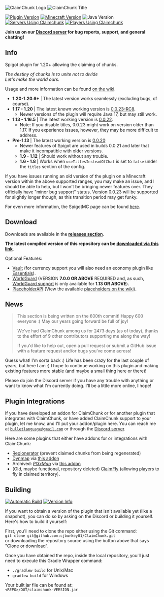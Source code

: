 ![ClaimChunk Logo](imgs/icon64.png)
![ClaimChunk Title](imgs/logo_carrier.png)

[![Plugin Version](https://img.shields.io/static/v1?label=Version&message=0.0.24&color=blueviolet&style=for-the-badge)](https://github.com/cjburkey01/ClaimChunk/releases)
[![Minecraft Version](https://img.shields.io/static/v1?label=Spigot&message=1.20.6&color=blueviolet&style=for-the-badge)](https://www.spigotmc.org/resources/claimchunk.44458/)
![Java Version](https://img.shields.io/static/v1?label=Java&message=17&color=blueviolet&style=for-the-badge)
[![Servers Using Claimchunk](https://img.shields.io/bstats/servers/5179?label=Servers&color=cornflowerblue&style=for-the-badge)](https://bstats.org/plugin/bukkit/ClaimChunk)
[![Players Using Claimchunk](https://img.shields.io/bstats/players/5179?label=Players&color=cornflowerblue&style=for-the-badge)](https://bstats.org/plugin/bukkit/ClaimChunk)

**Join us on our [Discord server](https://discord.gg/swW8xX665Z) for bug reports, support, and general chatting!**

Info
----
Spigot plugin for 1.20+ allowing the claiming of chunks.

*The destiny of chunks is to unite not to divide*<br />
*Let's make the world ours.*

Usage and more information can be found [on the wiki](https://github.com/cjburkey01/ClaimChunk/wiki).

* **1.20-1.20.6+** | The latest version works seamlessly (excluding bugs, of course).
* **1.17 - 1.20** | The latest *known* working version is [0.0.23-RC8](https://github.com/cjburkey01/ClaimChunk/releases/tag/0.0.23-RC8).
  * Newer versions of the plugin will require Java 17, but may still work.
* **1.13 - 1.16.5** | The latest working version is [0.0.22](https://github.com/cjburkey01/ClaimChunk/releases/tag/0.0.22).
  * Note: If you disable titles, 0.0.23 might work on version older than 1.17. If you experience issues, however, they may be more difficult to address.
* **Pre-1.13** | The latest working version is [0.0.20](https://github.com/cjburkey01/ClaimChunk/releases/tag/0.0.20)
  * Newer features of Spigot are used in builds 0.0.21 and later that make it incompatible with older versions.
  * **1.9 - 1.12** | Should work without any trouble.
  * **1.6 - 1.8** | Works when `useTitlesInsteadOfChat` is set to `false` under the `titles` section of the config.

If you have issues running an old version of the plugin on a Minecraft version within the above supported ranges, you 
may make an issue, and I should be able to help, but I won't be bringing newer features over. They officially have 
"minor bug support" status. Version 0.0.23 will be supported for slightly longer though, as this transition period may 
get funky.

For even more information, the SpigotMC page can be found [here](https://www.spigotmc.org/resources/claimchunk.44458/).

Download
--------
Downloads are available in the [**releases section**](https://github.com/cjburkey01/ClaimChunk/releases).

**The latest compiled version of this repository can be [downloaded via this link](https://nightly.link/cjburkey01/ClaimChunk/workflows/gradle/main/ClaimChunk.zip)**.

Optional Features:
* [Vault](https://www.spigotmc.org/resources/vault.34315/) (for currency support you will also need an economy plugin like [Essentials](https://www.spigotmc.org/resources/essentialsx.9089/)).
* [WorldGuard](https://dev.bukkit.org/projects/worldguard) (VERSION **7.0.0 OR ABOVE** REQUIRED and, as such, [WorldGuard support](https://github.com/cjburkey01/ClaimChunk/wiki/WorldGuard-Integration) is only available for **1.13 OR ABOVE**).
* [PlaceholderAPI](https://www.spigotmc.org/resources/placeholderapi.6245/) (View the available [placeholders on the wiki](https://github.com/cjburkey01/ClaimChunk/wiki/Placeholder-API-Integration)).

News
----
> This section is being written on the 600th commit! Happy 600 everyone :) May our years going forward be full of joy!
> 
> We've had ClaimChunk among us for 2473 days (as of today), thanks to the effort of 9 other contributors supporting me along the way!
> 
> If you'd like to help out, open a pull request or submit a GitHub issue with a feature request and/or bugs you've come across!

Guess what! I'm sorta back :) Life has been crazy for the last couple of years, but here I am :)
I hope to continue working on this plugin and making existing features more stable (and maybe a
small thing here or there)!

Please do join the Discord server if you have any trouble with anything or want to know what I'm currently doing. I'll 
be a little more online, I hope!

Plugin Integrations
-------------------
If you have developed an addon for ClaimChunk or for another plugin that integrates with ClaimChunk, or have added 
ClaimChunk support to your plugin, let me know, and I'll put your addon/plugin here. You can reach me at 
[`bulletlanguage@gmail.com`](mailto:bulletlanguage@gmail.com) or through the [Discord server](https://discord.gg/swW8xX665Z).

Here are some plugins that either have addons for or integrations with ClaimChunk:
* [Regionerator](https://www.spigotmc.org/resources/regionerator.12219/) (prevent claimed chunks from being regenerated)
* [Dynmap](https://www.spigotmc.org/resources/dynmap.274/) via [this addon](https://www.spigotmc.org/resources/dynmap-claimchunk.71093/)
* Archived: [*Pl3xMap*](https://github.com/pl3xgaming/Pl3xMap) via [this addon](https://github.com/pl3xgaming/Pl3xMap-ClaimChunk)
* (Old, maybe functional, repository deleted) [ClaimFly](https://www.spigotmc.org/resources/claimfly-claimchunk-addon-1-18-x.99189/) (allowing players to fly in claimed territory).

Building
--------
[![Automatic Build](https://img.shields.io/github/actions/workflow/status/cjburkey01/ClaimChunk/gradle.yml?branch=main&style=for-the-badge)](https://claimchunk.cjburkey.com/server/Downloads.html#snapshot-downloads)
[![Version Info](https://img.shields.io/static/v1?label=Repository%20Version&message=0.0.24&color=ff5555&style=for-the-badge)](https://github.com/cjburkey01/ClaimChunk/archive/main.zip)

If you want to obtain a version of the plugin that isn't available yet (like a snapshot), you can do so by asking on the 
Discord or building it yourself. Here's how to build it yourself:

First, you'll need to clone the repo either using the Git command:<br />
`git clone git@github.com:cjburkey01/ClaimChunk.git`<br />
or downloading the repository source using the button above that says "Clone or download".

Once you have obtained the repo, inside the local repository, you'll just need to execute this Gradle Wrapper command:
* `./gradlew build` for Unix/Mac
* `gradlew build` for Windows

Your built jar file can be found at:<br />
`<REPO>/OUT/claimchunk-VERSION.jar`
